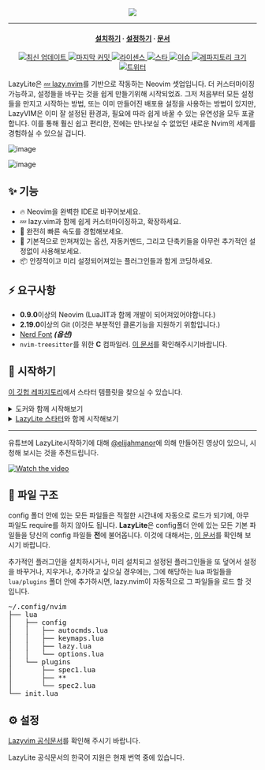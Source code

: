 <div align="center">
  <img src="https://user-images.githubusercontent.com/292349/213446185-2db63fd5-8c84-459c-9f04-e286382d6e80.png">
</div>

<hr>

<h4 align="center">
  <a href="https://lazylite.github.io/installation">설치하기</a>
  ·
  <a href="https://lazylite.github.io/configuration">설정하기</a>
  ·
  <a href="https://lazylite.github.io">문서</a>
</h4>

<div align="center"><p>
    <a href="https://github.com/aamir-sultan/LazyLite/releases/latest">
      <img alt="최신 업데이트" src="https://img.shields.io/github/v/release/aamir-sultan/LazyLite?style=for-the-badge&logo=starship&color=C9CBFF&logoColor=D9E0EE&labelColor=302D41&include_prerelease&sort=semver" />
    </a>
    <a href="https://github.com/aamir-sultan/LazyLite/pulse">
      <img alt="마지막 커밋" src="https://img.shields.io/github/last-commit/aamir-sultan/LazyLite?style=for-the-badge&logo=starship&color=8bd5ca&logoColor=D9E0EE&labelColor=302D41"/>
    </a>
    <a href="https://github.com/aamir-sultan/LazyLite/blob/main/LICENSE">
      <img alt="라이센스" src="https://img.shields.io/github/license/aamir-sultan/LazyLite?style=for-the-badge&logo=starship&color=ee999f&logoColor=D9E0EE&labelColor=302D41" />
    </a>
    <a href="https://github.com/aamir-sultan/LazyLite/stargazers">
      <img alt="스타" src="https://img.shields.io/github/stars/aamir-sultan/LazyLite?style=for-the-badge&logo=starship&color=c69ff5&logoColor=D9E0EE&labelColor=302D41" />
    </a>
    <a href="https://github.com/aamir-sultan/LazyLite/issues">
      <img alt="이슈" src="https://img.shields.io/github/issues/aamir-sultan/LazyLite?style=for-the-badge&logo=bilibili&color=F5E0DC&logoColor=D9E0EE&labelColor=302D41" />
    </a>
    <a href="https://github.com/aamir-sultan/LazyLite">
      <img alt="레파지토리 크기" src="https://img.shields.io/github/repo-size/aamir-sultan/LazyLite?color=%23DDB6F2&label=SIZE&logo=codesandbox&style=for-the-badge&logoColor=D9E0EE&labelColor=302D41" />
    </a>
    <a href="https://twitter.com/intent/follow?screen_name=folke">
      <img alt="트위터" src="https://img.shields.io/twitter/follow/folke?style=for-the-badge&logo=twitter&color=8aadf3&logoColor=D9E0EE&labelColor=302D41" />
    </a>
</div>

LazyLite은 [💤 lazy.nvim](https://github.com/folke/lazy.nvim)를 기반으로 작동하는 Neovim 셋업입니다. 더 커스터마이징 가능하고, 설정들을 바꾸는 것을 쉽게 만들기위해 시작되었죠. 그저 처음부터 모든 설정들을 만지고 시작하는 방법, 또는 이미 만들어진 배포용 설정을 사용하는 방법이 있지만, LazyVIM은 이미 잘 설정된 환경과, 필요에 따라 쉽게 바꿀 수 있는 유연성을 모두 포괄합니다. 이를 통해 훨신 쉽고 편리한, 전에는 만나보실 수 없었던 새로운 Nvim의 세계를 경험하실 수 있으실 겁니다.

![image](https://user-images.githubusercontent.com/292349/211285846-0b7bb3bf-0462-4029-b64c-4ee1d037fc1c.png)

![image](https://user-images.githubusercontent.com/292349/213447056-92290767-ea16-430c-8727-ce994c93e9cc.png)

## ✨ 기능

- 🔥 Neovim을 완벽한 IDE로 바꾸어보세요.
- 💤 lazy.vim과 함께 쉽게 커스터마이징하고, 확장하세요.
- 🚀 완전히 빠른 속도를 경험해보세요.
- 🧹 기본적으로 만져져있는 옵션, 자동커멘드, 그리고 단축키들을 아무런 추가적인 설정없이 사용해보세요.
- 📦 안정적이고 미리 설정되어져있는 플러그인들과 함게 코딩하세요.

## ⚡️ 요구사항

- **0.9.0**이상의 Neovim (LuaJIT과 함께 개발이 되어져있어야함니다.)
- **2.19.0**이상의 Git (이것은 부분적인 클론기능을 지원하기 위함입니다.)
- [Nerd Font](https://www.nerdfonts.com/) **_(옵션)_**
- `nvim-treesitter`를 위한 **C** 컴파일러. [이 문서](https://github.com/nvim-treesitter/nvim-treesitter#requirements)를 확인해주시기바랍니다.

## 🚀 시작하기

[이 깃헙 레파지토리](https://github.com/LazyLite/starter)에서 스타터 템플릿을 찾으실 수 있습니다.

<details><summary>도커와 함께 시작해보기</summary>

```sh
docker run -w /root -it --rm alpine:edge sh -uelic '
  apk add git lazygit neovim ripgrep alpine-sdk --update
  git clone https://github.com/LazyLite/starter ~/.config/nvim
  cd ~/.config/nvim
  nvim
'
```

</details>

<details><summary><a href="https://github.com/LazyLite/starter">LazyLite 스타터</a>와 함께 시작해보기</summary>

- 현재 Neovim 파일들을 미리 백업:

  ```sh
  mv ~/.config/nvim ~/.config/nvim.bak
  mv ~/.local/share/nvim ~/.local/share/nvim.bak
  ```

- Lazyvim 스타터 깃헙 레파지토리 복제:

  ```sh
  git clone https://github.com/LazyLite/starter ~/.config/nvim
  ```

- 나중에 본인의 레파지토리에 저장할 경우를 대비해 .git 폴더 지우기

  ```sh
  rm -rf ~/.config/nvim/.git
  ```

- Neovim!

  ```sh
  nvim
  ```

  LazyLite를 커스터마이징 하는 법에 대해 다룬 설명을 참조해주시기 바랍니다.

</details>

---

유튜브에 LazyLite시작하기에 대해 [@elijahmanor](https://github.com/elijahmanor)에 의해 만들어진 영상이 있으니, 시청해 보시는 것을 추천드립니다.

[![Watch the video](https://img.youtube.com/vi/N93cTbtLCIM/hqdefault.jpg)](https://www.youtube.com/watch?v=N93cTbtLCIM)

## 📂 파일 구조

config 폴더 안에 있는 모든 파일들은 적절한 시간내에 자동으로 로드가 되기에, 아무 파일도 require를 하지 않아도 됩니다. **LazyLite**은 config폴더 안에 있는 모든 기본 파일들을 당신의 config 파일들 **전**에 불어옵니다. 이것에 대해서는, [이 문서](https://github.com/aamir-sultan/LazyLite/tree/main/lua/lazylite/config)를 확인해 보시기 바랍니다.

추가적인 플러그인을 설치하시거나, 미리 설치되고 설정된 플러그인들을 또 덮어서 설정을 바꾸거나, 지우거나, 추가하고 싶으실 경우에는, 그에 해당하는 lua 파일들을 `lua/plugins` 폴더 안에 추가하시면, lazy.nvim이 자동적으로 그 파일들을 로드 할 것입니다.

<pre>
~/.config/nvim
├── lua
│   ├── config
│   │   ├── autocmds.lua
│   │   ├── keymaps.lua
│   │   ├── lazy.lua
│   │   └── options.lua
│   └── plugins
│       ├── spec1.lua
│       ├── **
│       └── spec2.lua
└── init.lua
</pre>

## ⚙️ 설정

[Lazyvim 공식문서](https://lazylite.github.io)를 확인해 주시기 바랍니다.

LazyLite 공식문서의 한국어 지원은 현재 번역 중에 있습니다.
